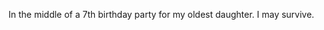 <!--
id: 168825055
link: http://kevinisom.info/post/168825055/in-the-middle-of-a-7th-birthday-party-for-my
slug: in-the-middle-of-a-7th-birthday-party-for-my
date: Sat Aug 22 2009 20:20:48 GMT+1200 (NZST)
raw: {"blog_name":"kevinisom","id":168825055,"post_url":"http://kevinisom.info/post/168825055/in-the-middle-of-a-7th-birthday-party-for-my","slug":"in-the-middle-of-a-7th-birthday-party-for-my","type":"text","date":"2009-08-22 08:20:48 GMT","timestamp":1250929248,"state":"published","format":"html","reblog_key":"n5VLKK1c","tags":[],"short_url":"http://tmblr.co/Zw68YyA413V","highlighted":[],"feed_item":"http://twitter.com/kev_nz/statuses/3466128867","from_feed_id":"650289","note_count":0,"title":null,"body":"<p>In the middle of a 7th birthday party for my oldest daughter. I may survive.</p>"}
publish: 2009-08-022
tags: 
title: null
-->


In the middle of a 7th birthday party for my oldest daughter. I may
survive.


